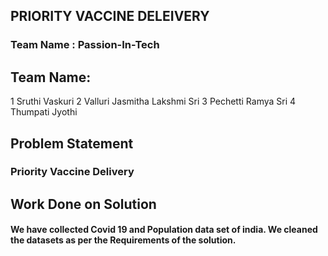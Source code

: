 ## PRIORITY VACCINE DELEIVERY
### Team Name : Passion-In-Tech
## Team Name:
1 Sruthi Vaskuri
2 Valluri Jasmitha Lakshmi Sri 
3 Pechetti Ramya Sri
4 Thumpati Jyothi

## Problem Statement
  ### Priority Vaccine Delivery
  
## Work Done on Solution
 #### We have collected Covid 19 and Population data set of india. We cleaned the datasets as per the Requirements of the solution.
 

  
  


